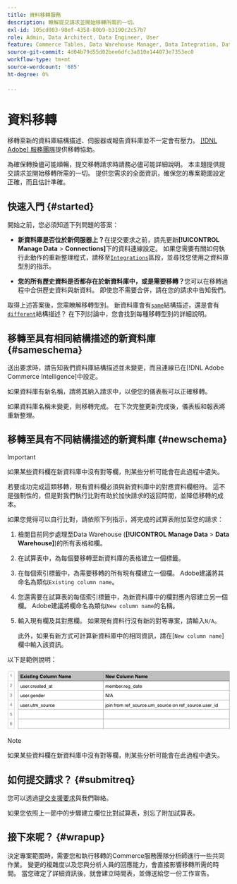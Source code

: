 ```yaml
---
title: 資料移轉服務
description: 瞭解提交請求並開始移轉所需的一切。
exl-id: 105cd003-98ef-4358-80b9-b3190c2c57b7
role: Admin, Data Architect, Data Engineer, User
feature: Commerce Tables, Data Warehouse Manager, Data Integration, Data Import/Export
source-git-commit: 4d04b79d55d02bee6dfc3a810e144073e7353ec0
workflow-type: tm+mt
source-wordcount: '685'
ht-degree: 0%

---
```


# 資料移轉

移轉至新的資料庫結構描述、伺服器或報告資料庫並不一定會有壓力。 [[!DNL Adobe] 服務團隊](https://experienceleague.adobe.com/docs/commerce-knowledge-base/kb/troubleshooting/miscellaneous/mbi-service-policies.html)提供移轉協助。

為確保轉換儘可能順暢，提交移轉請求時請務必儘可能詳細說明。 本主題提供提交請求並開始移轉所需的一切。 提供您需求的全面資訊，確保您的專案範圍設定正確，而且估計準確。

## 快速入門 {#started}

開始之前，您必須知道下列問題的答案：

* **新資料庫是否位於新伺服器上？**&#x200B;在提交要求之前，請先更新&#x200B;**[!UICONTROL Manage Data** > **Connections]**&#x200B;下的資料連線設定。 如果您需要有關如何執行此動作的重新整理程式，請移至[`Integrations`](../integrations/integrations.md)區段，並尋找您使用之資料庫型別的指示。

* **您的所有歷史資料是否都存在於新資料庫中，或是需要移轉？**&#x200B;您可以在移轉過程中合併歷史資料與新資料。 即使您不需要合併，請在您的請求中告知我們。

取得上述答案後，您需瞭解移轉型別。 新資料庫會有[`same`](#sameschema)結構描述，還是會有[`different`](#newschema)結構描述？ 在下列討論中，您會找到每種移轉型別的詳細說明。

## 移轉至具有相同結構描述的新資料庫 {#sameschema}

送出要求時，請告知我們資料庫結構描述並未變更，而且連線已在[!DNL Adobe Commerce Intelligence]中設定。

如果資料庫有新名稱，請將其納入請求中，以便您的儀表板可以正確移轉。

如果資料庫名稱未變更，則移轉完成。 在下次完整更新完成後，儀表板和報表將重新整理。

## 移轉至具有不同結構描述的新資料庫 {#newschema}

>[!IMPORTANT]
>
>如果某些資料欄在新資料庫中沒有對等欄，則某些分析可能會在此過程中遺失。

若要成功完成這類移轉，現有資料欄必須與新資料庫中的對應資料欄相符。 這不是強制性的，但是對我們執行比對有助於加快請求的返回時間，並降低移轉的成本。

如果您覺得可以自行比對，請依照下列指示，將完成的試算表附加至您的請求：

1. 檢閱目前同步處理至Data Warehouse (**[!UICONTROL Manage Data** > **Data Warehouse]**)的所有表格和欄。

1. 在試算表中，為每個要移轉至新資料庫的表格建立一個標籤。

1. 在每個索引標籤中，為需要移轉的所有現有欄建立一個欄。 Adobe建議將其命名為類似`Existing column name`。

1. 您還需要在試算表的每個索引標籤中，為新資料庫中的欄對應內容建立另一個欄。 Adobe建議將欄命名為類似`New column name`的名稱。

1. 輸入現有欄及其對應欄。 如果現有資料行沒有新的對等專案，請輸入`N/A`。

   此外，如果有新方式可計算新資料庫中的相同資訊，請在[`New column name`]欄中輸入該資訊。

以下是範例說明：

![具有資料庫結構描述和資料表結構的移轉試算表範本](../../../assets/Migration_Spreadsheet.png)

>[!NOTE]
>
>如果某些資料欄在新資料庫中沒有對等欄，則某些分析可能會在此過程中遺失。

## 如何提交請求？ {#submitreq}

您可以透過[提交支援要求](https://experienceleague.adobe.com/docs/commerce-knowledge-base/kb/troubleshooting/miscellaneous/mbi-service-policies.html)與我們聯絡。

如果您依照上一節中的步驟建立欄位比對試算表，別忘了附加試算表。

## 接下來呢？ {#wrapup}

決定專案範圍時，需要您和執行移轉的Commerce服務團隊分析師進行一些共同作業。 變更的複雜度以及您與分析人員的回應能力，會直接影響移轉所需的時間。 當您確定了詳細資訊後，就會建立時間表，並傳送給您一份工作宣告。
